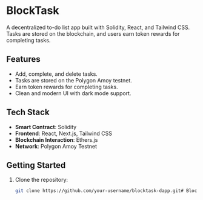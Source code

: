 # BlockTask

A decentralized to-do list app built with Solidity, React, and Tailwind CSS. Tasks are stored on the blockchain, and users earn token rewards for completing tasks.

## Features
- Add, complete, and delete tasks.
- Tasks are stored on the Polygon Amoy testnet.
- Earn token rewards for completing tasks.
- Clean and modern UI with dark mode support.

## Tech Stack
- **Smart Contract**: Solidity
- **Frontend**: React, Next.js, Tailwind CSS
- **Blockchain Interaction**: Ethers.js
- **Network**: Polygon Amoy Testnet

## Getting Started
1. Clone the repository:
   ```bash
   git clone https://github.com/your-username/blocktask-dapp.git#   B l o c k T a s k - D a p p  
 
